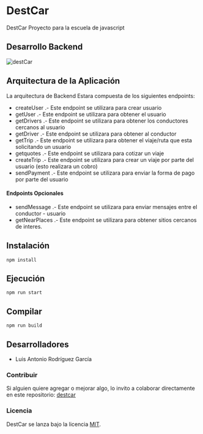 # DestCar
DestCar Proyecto para la escuela de javascript

## Desarrollo Backend

![destCar](/images/project.jpg)


## Arquitectura de la Aplicación 

La arquitectura de Backend Estara compuesta de los siguientes endpoints:

- createUser .- Este endpoint se utilizara para crear usuario
- getUser .- Este endpoint se utilizara para obtener el usuario 
- getDrivers .- Este endpoint se utilizara para obtener los conductores cercanos al usuario
- getDriver .- Este endpoint se utilizara para obtener al conductor
- getTrip .- Este endpoint se utilizara para obtener el viaje/ruta que esta solicitando un usuario
- getquotes .- Este endpoint se utilizara para cotizar un viaje 
- createTrip .- Este endpoint se utilizara para crear un viaje por parte del usuario (esto realizara un cobro)
- sendPayment .- Este endpoint se utilizara para enviar la forma de pago por parte del usuario
#### Endpoints Opcionales
- sendMessage .- Este endpoint se utilizara para enviar mensajes entre el conductor - usuario
- getNearPlaces .- Este endpoint se utilizara para obtener sitios cercanos de interes.



## Instalación

`npm install`

## Ejecución

`npm run start`

## Compilar

`npm run build`

## Desarrolladores
* Luis Antonio Rodríguez García 

### Contribuir
Si alguien quiere agregar o mejorar algo, lo invito a colaborar directamente en este repositorio: 
[destcar](https://github.com/luisrdz5/destcar/)

### Licencia
DestCar se lanza bajo la licencia [MIT](https://opensource.org/licenses/MIT).